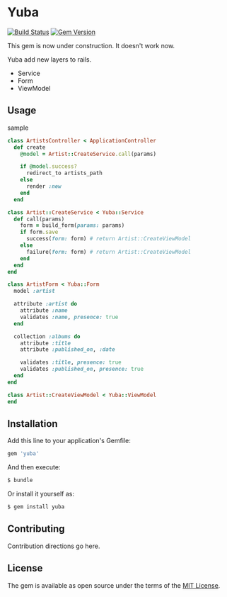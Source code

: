 # Yuba

[![Build Status](https://travis-ci.org/willnet/yuba.svg?branch=master)](https://travis-ci.org/willnet/yuba)
[![Gem Version](https://badge.fury.io/rb/yuba.svg)](https://badge.fury.io/rb/yuba)

This gem is now under construction. It doesn't work now.

Yuba add new layers to rails.

- Service
- Form
- ViewModel

## Usage

sample

```ruby
class ArtistsController < ApplicationController
  def create
    @model = Artist::CreateService.call(params)

    if @model.success?
      redirect_to artists_path
    else
      render :new
    end
  end
```

```ruby
class Artist::CreateService < Yuba::Service
  def call(params)
    form = build_form(params: params)
    if form.save
      success(form: form) # return Artist::CreateViewModel
    else
      failure(form: form) # return Artist::CreateViewModel
    end
  end
end
```

```ruby
class ArtistForm < Yuba::Form
  model :artist

  attribute :artist do
    attribute :name
    validates :name, presence: true
  end

  collection :albums do
    attribute :title
    attribute :published_on, :date

    validates :title, presence: true
    validates :published_on, presence: true
  end
end
```

```ruby
class Artist::CreateViewModel < Yuba::ViewModel
end
```

## Installation
Add this line to your application's Gemfile:

```ruby
gem 'yuba'
```

And then execute:
```bash
$ bundle
```

Or install it yourself as:
```bash
$ gem install yuba
```

## Contributing
Contribution directions go here.

## License
The gem is available as open source under the terms of the [MIT License](http://opensource.org/licenses/MIT).
